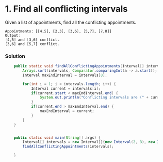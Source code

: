 # 1. Find all conflicting intervals

Given a list of appointments, find all the conflicting appointments.

    Appointments: [[4,5], [2,3], [3,6], [5,7], [7,8]]
    Output: 
    [4,5] and [3,6] conflict. 
    [3,6] and [5,7] conflict.
 
### Solution 
```java
    public static void findAllConflictingAppointments(Interval[] intervals) {
        Arrays.sort(intervals, Comparator.comparingInt(a -> a.start));
        Interval maxEndInterval = intervals[0];

        for(int i = 1; i < intervals.length; i++) {
            Interval current = intervals[i];
            if(current.start < maxEndInterval.end) {
                System.out.println("Conflicting intervals are (" + current.start + ", " + current.end + ") and (" + maxEndInterval.start + ", " + maxEndInterval.end + ")");
            }
            if(current.end > maxEndInterval.end) {
                maxEndInterval = current;
            }
        }
    }


    public static void main(String[] args) {
        Interval[] intervals = new Interval[]{new Interval(2, 3), new Interval(3, 6), new Interval(4, 5), new Interval(5, 7), new Interval(7, 8)};
        findAllConflictingAppointments(intervals);

    }
```